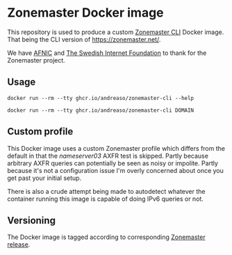 # Zonemaster Docker image

This repository is used to produce a custom [Zonemaster CLI][1] Docker
image. That being the CLI version of <https://zonemaster.net/>.

We have [AFNIC][2] and [The Swedish Internet Foundation][3] to thank
for the Zonemaster project.


## Usage

```shell
docker run --rm --tty ghcr.io/andreaso/zonemaster-cli --help
```

```shell
docker run --rm --tty ghcr.io/andreaso/zonemaster-cli DOMAIN
```


## Custom profile

This Docker image uses a custom Zonemaster profile which differs from
the default in that the _nameserver03_ AXFR test is skipped. Partly
because arbitrary AXFR queries can potentially be seen as noisy or
impolite. Partly because it's not a configuration issue I'm overly
concerned about once you get past your initial setup.

There is also a crude attempt being made to autodetect whatever the
container running this image is capable of doing IPv6 queries or not.


## Versioning

The Docker image is tagged according to corresponding [Zonemaster release][4].


[1]: https://github.com/zonemaster/zonemaster-cli
[2]: https://www.afnic.fr/
[3]: https://internetstiftelsen.se/
[4]: https://github.com/zonemaster/zonemaster/releases
